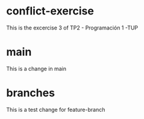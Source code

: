 # conflict-exercise
This is the excercise 3 of TP2 - Programación 1 -TUP

# main
This is a change in main
# branches
This is a test change for feature-branch
